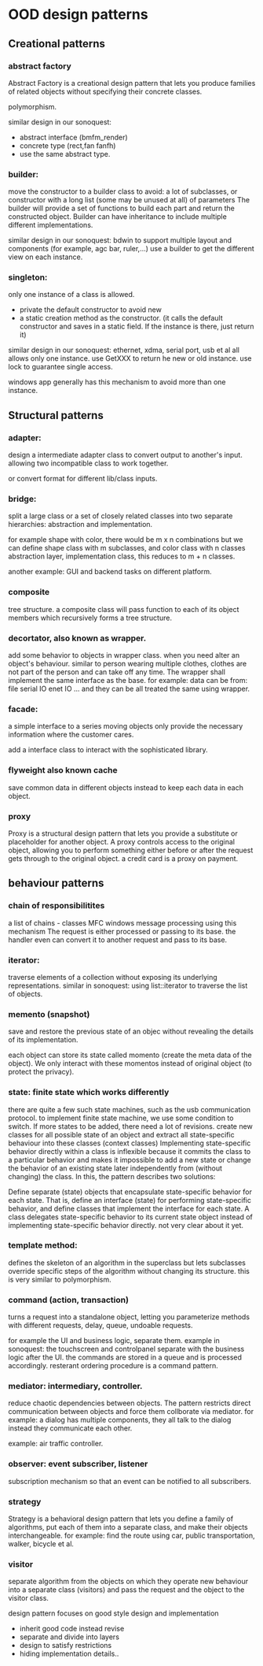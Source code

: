 # OOD design patterns

## Creational patterns

### abstract factory

Abstract Factory is a creational design pattern that lets you produce families of related objects without specifying their concrete classes.

polymorphism.

similar design in our sonoquest:
- abstract interface (bmfm_render)
- concrete type (rect,fan fanfh)
- use the same abstract type.

### builder:
move the constructor to a builder class
to avoid: a lot of subclasses, or constructor with a long list (some may be unused at all) of parameters
The builder will provide a set of functions to build each part and return the constructed object.
Builder can have inheritance to include multiple different implementations.

similar design in our sonoquest:
bdwin to support multiple layout and components (for example, agc bar, ruler,...)
use a builder to get the different view on each instance.

### singleton:
only one instance of a class is allowed.

- private the default constructor to avoid new
- a static creation method as the constructor. (it calls the default constructor and saves in a static field. If the instance is there, just return it)

similar design in our sonoquest:
ethernet, xdma, serial port, usb et al all allows only one instance.
use GetXXX to return he new or old instance.
use lock to guarantee single access.

windows app generally has this mechanism to avoid more than one instance.

## Structural patterns

### adapter:
design a intermediate adapter class to convert output to another's input.
allowing two incompatible class to work together.

or convert format for different lib/class inputs.

### bridge:
split a large class or a set of closely related classes into two separate hierarchies: abstraction and implementation.

for example shape with color, there would be m x n combinations
but we can define shape class with m subclasses, and color class with n classes
abstraction layer, implementation class, this reduces to m + n classes.

another example: GUI and backend tasks on different platform.

### composite
tree structure.
a composite class will pass function to each of its object members which recursively forms a tree structure.

### decortator, also known as wrapper.
add some behavior to objects in wrapper class.
when you need alter an object's behaviour.
similar to person wearing multiple clothes, clothes are not part of the person and can take off any time.
The wrapper shall implement the same interface as the base.
for example:
data can be from:
file
serial IO
enet IO
...
and they can be all treated the same using wrapper.

### facade:
a simple interface to a series moving objects
only provide the necessary information where the customer cares.

add a interface class to interact with the sophisticated library.

### flyweight also known cache
save common data in different objects instead to keep each data in each object.


### proxy
Proxy is a structural design pattern that lets you provide a substitute or placeholder for another object. A proxy controls access to the original object, allowing you to perform something either before or after the request gets through to the original object.
a credit card is a proxy on payment.

## behaviour patterns

### chain of responsibilitites
a list of chains - classes
MFC windows message processing using this mechanism
The request is either processed or passing to its base.
the handler even can convert it to another request and pass to its base.

### iterator:
traverse elements of a collection without exposing its underlying representations.
similar in sonoquest: using list::iterator to traverse the list of objects.

### memento (snapshot)
save and restore the previous state of an objec without revealing the details of its implementation.

each object can store its state called momento (create the meta data of the object). We only interact with these momentos instead of original object (to protect the privacy).

### state: finite state which works differently
there are quite a few such state machines, such as the usb communication protocol.
to implement finite state machine, we use some condition to switch. If more states to be added, there need a lot of revisions.
create new classes for all possible state of an object and extract all state-specific behaviour into these classes (context classes)
Implementing state-specific behavior directly within a class is inflexible because it commits the class to a particular behavior and makes it impossible to add a new state or change the behavior of an existing state later independently from (without changing) the class. In this, the pattern describes two solutions:

Define separate (state) objects that encapsulate state-specific behavior for each state. That is, define an interface (state) for performing state-specific behavior, and define classes that implement the interface for each state.
A class delegates state-specific behavior to its current state object instead of implementing state-specific behavior directly.
not very clear about it yet.

### template method:

defines the skeleton of an algorithm in the superclass but lets subclasses override specific steps of the algorithm without changing its structure.
this is very similar to polymorphism.

### command (action, transaction)

turns a request into a standalone object, letting you parameterize methods with different requests, delay, queue, undoable requests.

for example the UI and business logic, separate them.
example in sonoquest:
the touchscreen and controlpanel separate with the business logic after the UI.
the commands are stored in a queue and is processed accordingly.
resterant ordering procedure is a command pattern.

### mediator: intermediary, controller.
reduce chaotic dependencies between objects. The pattern restricts direct communication between objects and force them collborate via mediator.
for example: a dialog has multiple components, they all talk to the dialog instead they communicate each other.

example: air traffic controller.

### observer: event subscriber, listener
subscription mechanism so that an event can be notified to all subscribers.

### strategy
Strategy is a behavioral design pattern that lets you define a family of algorithms, put each of them into a separate class, and make their objects interchangeable.
for example: find the route using car, public transportation, walker, bicycle et al.

### visitor
separate algorithm from the objects on which they operate
new behaviour into a separate class (visitors) and pass the request and the object to the visitor class.

design pattern focuses on good style design and implementation
- inherit good code instead revise
- separate and divide into layers
- design to satisfy restrictions
- hiding implementation details..


